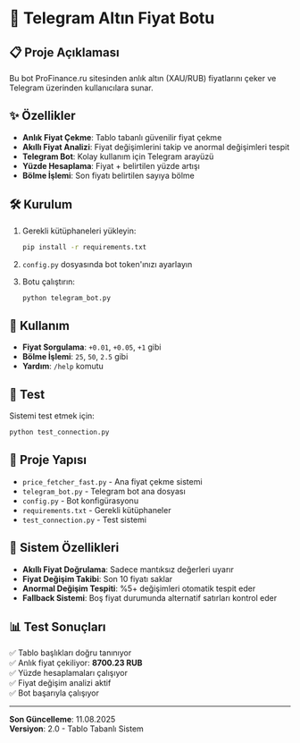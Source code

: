 # 🚀 Telegram Altın Fiyat Botu

## 📋 Proje Açıklaması
Bu bot ProFinance.ru sitesinden anlık altın (XAU/RUB) fiyatlarını çeker ve Telegram üzerinden kullanıcılara sunar.

## ✨ Özellikler
- **Anlık Fiyat Çekme**: Tablo tabanlı güvenilir fiyat çekme
- **Akıllı Fiyat Analizi**: Fiyat değişimlerini takip ve anormal değişimleri tespit
- **Telegram Bot**: Kolay kullanım için Telegram arayüzü
- **Yüzde Hesaplama**: Fiyat + belirtilen yüzde artışı
- **Bölme İşlemi**: Son fiyatı belirtilen sayıya bölme

## 🛠️ Kurulum
1. Gerekli kütüphaneleri yükleyin:
   ```bash
   pip install -r requirements.txt
   ```

2. `config.py` dosyasında bot token'ınızı ayarlayın

3. Botu çalıştırın:
   ```bash
   python telegram_bot.py
   ```

## 📱 Kullanım
- **Fiyat Sorgulama**: `+0.01`, `+0.05`, `+1` gibi
- **Bölme İşlemi**: `25`, `50`, `2.5` gibi
- **Yardım**: `/help` komutu

## 🔧 Test
Sistemi test etmek için:
```bash
python test_connection.py
```

## 📁 Proje Yapısı
- `price_fetcher_fast.py` - Ana fiyat çekme sistemi
- `telegram_bot.py` - Telegram bot ana dosyası
- `config.py` - Bot konfigürasyonu
- `requirements.txt` - Gerekli kütüphaneler
- `test_connection.py` - Test sistemi

## 🚀 Sistem Özellikleri
- **Akıllı Fiyat Doğrulama**: Sadece mantıksız değerleri uyarır
- **Fiyat Değişim Takibi**: Son 10 fiyatı saklar
- **Anormal Değişim Tespiti**: %5+ değişimleri otomatik tespit eder
- **Fallback Sistemi**: Boş fiyat durumunda alternatif satırları kontrol eder

## 📊 Test Sonuçları
✅ Tablo başlıkları doğru tanınıyor  
✅ Anlık fiyat çekiliyor: **8700.23 RUB**  
✅ Yüzde hesaplamaları çalışıyor  
✅ Fiyat değişim analizi aktif  
✅ Bot başarıyla çalışıyor  

---
**Son Güncelleme**: 11.08.2025  
**Versiyon**: 2.0 - Tablo Tabanlı Sistem

